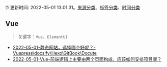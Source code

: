 :alarm_clock: 更新时间: 2022-05-01 13:01:31。[来源分类](../README.md)、[标签分类](../TAGS.md)、[时间分类](../TIMELINE.md)

## Vue


> 关键字：`Vue`、`ElementUI`



- [2022-05-01-静态网站，选择哪个好呢？-Vuepress\docsify\Hexo\GitBook\Docute](https://www.v2ex.com/t/850390) 
- [2022-05-01-Vue-前端逻辑上主要由两个页面构成，应该如何安排项目呢？](https://www.v2ex.com/t/850370) 